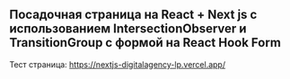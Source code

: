 ## Посадочная страница на React + Next js с использованием IntersectionObserver и TransitionGroup с формой на React Hook Form

Тест страница:
https://nextjs-digitalagency-lp.vercel.app/

